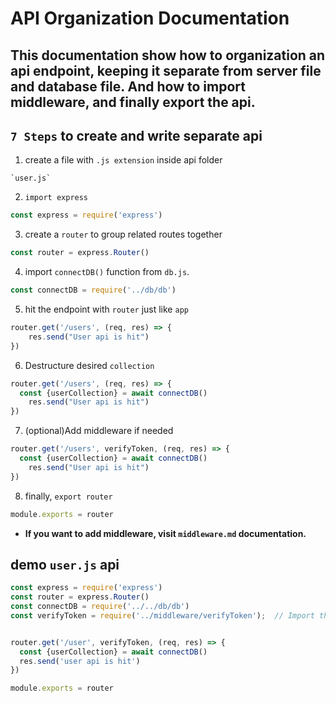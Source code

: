 # API Organization Documentation

## This documentation show how to organization an api endpoint, keeping it separate from server file and database file. And how to import middleware, and finally export the api.

## `7 Steps` to create and write separate api

1. create a file with `.js extension` inside api folder

```file
`user.js`
```

2. `import express`

```js
const express = require('express')
```

3. create a `router` to group related routes together

```js
const router = express.Router()
```

4. import `connectDB()` function from `db.js`.

```js
const connectDB = require('../db/db')
```

5. hit the endpoint with `router` just like `app`
```js
router.get('/users', (req, res) => {
    res.send("User api is hit")
})
```

6. Destructure desired `collection`
```js
router.get('/users', (req, res) => {
  const {userCollection} = await connectDB()
    res.send("User api is hit")
})
```

7. (optional)Add middleware if needed

```js
router.get('/users', verifyToken, (req, res) => {
  const {userCollection} = await connectDB()
    res.send("User api is hit")
})
```

8. finally, `export router`

```js
module.exports = router
```

- **If you want to add middleware, visit `middleware.md` documentation.**

## demo `user.js` api

```js
const express = require('express')
const router = express.Router()
const connectDB = require('../../db/db')
const verifyToken = require('../middleware/verifyToken');  // Import the middleware


router.get('/user', verifyToken, (req, res) => {
  const {userCollection} = await connectDB()
  res.send('user api is hit')
})

module.exports = router
```
